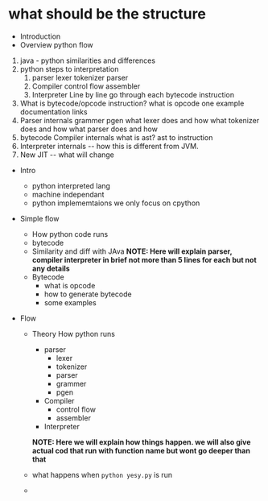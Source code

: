 
# what should be the structure
- Introduction
- Overview python flow
1. java - python similarities and differences
2. python steps to interpretation
    1. parser
        lexer
        tokenizer
        parser
    2. Compiler
        control flow
        assembler
    3. Interpreter
        Line by line go through each bytecode instruction
3. What is bytecode/opcode instruction?
    what is opcode
    one example
    documentation links
3. Parser internals
    grammer 
    pgen
    what lexer does and how
    what tokenizer does and how
    what parser does and how
4. bytecode Compiler internals
    what is ast?
    ast to instruction
5. Interpreter internals -- how this is different from JVM.
6. New JIT -- what will change


- Intro
    - python interpreted lang
    - machine independant
    - python implememtaions we only focus on cpython

- Simple flow 
    - How python code runs
    - bytecode
    - Similarity and diff with JAva
    **NOTE: Here will explain parser, compiler interpreter in brief not more than 5 lines for each but not any details**
    - Bytecode 
        - what is opcode
        - how to generate bytecode
        - some examples

- Flow
    - Theory How python runs
        - parser
            - lexer
            - tokenizer
            - parser
            - grammer 
            - pgen
        - Compiler
            - control flow
            - assembler
        - Interpreter
        
        **NOTE: Here we will explain how things happen. we will also give actual cod that run with function name but wont go deeper than that**

    - what happens when `python yesy.py` is run
    - 